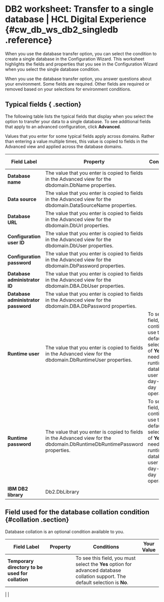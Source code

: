# DB2 worksheet: Transfer to a single database \| HCL Digital Experience {#cw_db_ws_db2_singledb .reference}

When you use the database transfer option, you can select the condition to create a single database in the Configuration Wizard. This worksheet highlights the fields and properties that you see in the Configuration Wizard when you select the single database condition.

When you use the database transfer option, you answer questions about your environment. Some fields are required. Other fields are required or removed based on your selections for environment conditions.

## Typical fields { .section}

The following table lists the typical fields that display when you select the option to transfer your data to a single database. To see additional fields that apply to an advanced configuration, click **Advanced**.

Values that you enter for some typical fields apply across domains. Rather than entering a value multiple times, this value is copied to fields in the Advanced view and applied across the database domains.

|Field Label|Property|Condition|Your Value|
|-----------|--------|---------|----------|
|**Database name**|The value that you enter is copied to fields in the Advanced view for the dbdomain.DbName properties.| | |
|**Data source**|The value that you enter is copied to fields in the Advanced view for the dbdomain.DataSourceName properties.| | |
|**Database URL**|The value that you enter is copied to fields in the Advanced view for the dbdomain.DbUrl properties.| | |
|**Configuration user ID**|The value that you enter is copied to fields in the Advanced view for the dbdomain.DbUser properties.| | |
|**Configuration password**|The value that you enter is copied to fields in the Advanced view for the dbdomain.DbPassword properties.| | |
|**Database administrator ID**|The value that you enter is copied to fields in the Advanced view for the dbdomain.DBA.DbUser properties.| | |
|**Database administrator password**|The value that you enter is copied to fields in the Advanced view for the dbdomain.DBA.DbPassword properties.| | |
|**Runtime user**|The value that you enter is copied to fields in the Advanced view for the dbdomain.DbRuntimeUser properties.|To see this field, continue to use the default selection of **Yes** for needing a runtime database user for day-to-day operations.| |
|**Runtime password**|The value that you enter is copied to fields in the Advanced view for the dbdomain.DbRuntimeDbRuntimePassword properties.|To see this field, continue to use the default selection of **Yes** for needing a runtime database user for day-to-day operations.| |
|**IBM DB2 library**|Db2.DbLibrary| | |

## Field used for the database collation condition {#collation .section}

Database collation is an optional condition available to you.

|Field Label|Property|Conditions|Your Value|
|-----------|--------|----------|----------|
|**Temporary directory to be used for collation**| |To see this field, you must select the **Yes** option for advanced database collation support. The default selection is **No**.

| |

